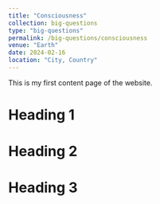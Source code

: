 ```yaml
---
title: "Consciousness"
collection: big-questions
type: "big-questions"
permalink: /big-questions/consciousness
venue: "Earth"
date: 2024-02-16
location: "City, Country"
---
```


This is my first content page of the website.

Heading 1
======

Heading 2
======

Heading 3
======
